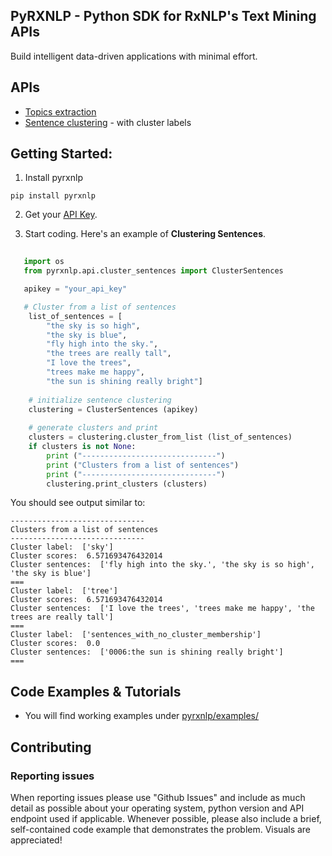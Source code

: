 ## PyRXNLP - Python SDK for RxNLP's Text Mining APIs 

Build intelligent data-driven applications with minimal effort. 

## APIs 
- [Topics extraction](http://www.rxnlp.com/api-reference/topics-and-themes-api-reference/)
- [Sentence clustering](http://www.rxnlp.com/sentence-clustering-api/) - with cluster labels


## Getting Started:

1. Install pyrxnlp
  ```
  pip install pyrxnlp
  ```

2. Get your [API Key](http://www.rxnlp.com/api-key/). 

3. Start coding. Here's an example of **Clustering Sentences**. 

```python
   
   import os
   from pyrxnlp.api.cluster_sentences import ClusterSentences

   apikey = "your_api_key"

   # Cluster from a list of sentences
    list_of_sentences = [
        "the sky is so high",
        "the sky is blue",
        "fly high into the sky.",
        "the trees are really tall",
        "I love the trees",
        "trees make me happy",
        "the sun is shining really bright"]
    
    # initialize sentence clustering
    clustering = ClusterSentences (apikey)
    
    # generate clusters and print 
    clusters = clustering.cluster_from_list (list_of_sentences)
    if clusters is not None:
        print ("------------------------------")
        print ("Clusters from a list of sentences")
        print ("------------------------------")
        clustering.print_clusters (clusters)


```

You should see output similar to:

```
------------------------------
Clusters from a list of sentences
------------------------------
Cluster label:  ['sky']
Cluster scores:  6.571693476432014
Cluster sentences:  ['fly high into the sky.', 'the sky is so high', 'the sky is blue']
===
Cluster label:  ['tree']
Cluster scores:  6.571693476432014
Cluster sentences:  ['I love the trees', 'trees make me happy', 'the trees are really tall']
===
Cluster label:  ['sentences_with_no_cluster_membership']
Cluster scores:  0.0
Cluster sentences:  ['0006:the sun is shining really bright']
===
```
## Code Examples & Tutorials
- You will find working examples under [pyrxnlp/examples/](https://github.com/RxNLP/PyRXNLP/tree/master/pyrxnlp/examples)

## Contributing 

### Reporting issues

When reporting issues please use "Github Issues" and include as much detail as possible about your operating system, python version and API endpoint used if applicable. Whenever possible, please also include a brief, self-contained code example that demonstrates the problem. Visuals are appreciated!

